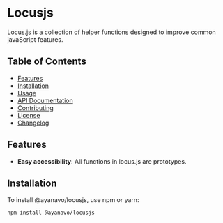 # Locusjs

Locus.js is a collection of helper functions designed to improve common javaScript features.

## Table of Contents

-   [Features](#features)
-   [Installation](#installation)
-   [Usage](#usage)
-   [API Documentation](#api-documentation)
-   [Contributing](#contributing)
-   [License](#license)
-   [Changelog](#changelog)

## Features

-   **Easy accessibility**: All functions in locus.js are prototypes.

## Installation

To install @ayanavo/locusjs, use npm or yarn:

```bash
npm install @ayanavo/locusjs
```
